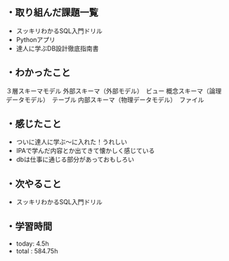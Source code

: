 ## ・取り組んだ課題一覧
- スッキリわかるSQL入門ドリル
- Pythonアプリ
- 達人に学ぶDB設計徹底指南書


## ・わかったこと
３層スキーマモデル
外部スキーマ（外部モデル）　ビュー
概念スキーマ（論理データモデル）　テーブル
内部スキーマ（物理データモデル）　ファイル

## ・感じたこと
- ついに達人に学ぶ〜に入れた！うれしい
- IPAで学んだ内容とか出てきて懐かしく感じている
- dbは仕事に通じる部分があっておもしろい



## ・次やること
- スッキリわかるSQL入門ドリル

## ・学習時間
- today:  4.5h
- total  : 584.75h 


